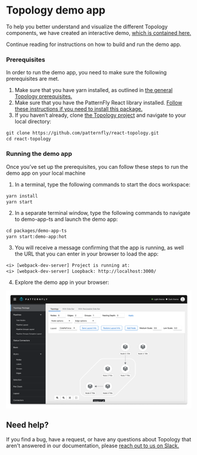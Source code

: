# Topology demo app

To help you better understand and visualize the different Topology components, we have created an interactive demo, [which is contained here.](https://github.com/patternfly/react-topology/tree/main/packages/demo-app-ts)

Continue reading for instructions on how to build and run the demo app. 

### Prerequisites

In order to run the demo app, you need to make sure the following prerequisites are met. 

1. Make sure that you have yarn installed, as outlined in [the general Topology prerequisites.](#prerequisites) 
1. Make sure that you have the PatternFly React library installed. [Follow these instructions if you need to install this package.](https://github.com/patternfly/patternfly-react?tab=readme-ov-file#install-and-configure-patternfly-react)
1. If you haven’t already, clone [the Topology project](https://github.com/patternfly/react-topology) and navigate to your local directory:

``` 
git clone https://github.com/patternfly/react-topology.git
cd react-topology
```

### Running the demo app

Once you’ve set up the prerequisites, you can follow these steps to run the demo app on your local machine

1. In a terminal, type the following commands to start the docs workspace:

```
yarn install
yarn start
```

2. In a separate terminal window, type the following commands to navigate to demo-app-ts and launch the demo app:

```
cd packages/demo-app-ts
yarn start:demo-app:hot
```

3. You will receive a message confirming that the app is running, as well the URL that you can enter in your browser to load the app:

```
<i> [webpack-dev-server] Project is running at:
<i> [webpack-dev-server] Loopback: http://localhost:3000/
```

4. Explore the demo app in your browser:

![Demo app landing page.](packages/module/patternfly-docs/content/examples/img/topology-demo-app.png)

## Need help? 
If you find a bug, have a request, or have any questions about Topology that aren't answered in our documentation, please [reach out to us on Slack.](https://patternfly.slack.com/archives/CK7URGJ2W)

